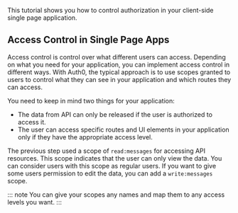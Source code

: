 This tutorial shows you how to control authorization in your client-side single page application.

## Access Control in Single Page Apps

Access control is control over what different users can access.
Depending on what you need for your application, you can implement access control in different ways. With Auth0, the typical approach is to use scopes granted to users to control what they can see in your application and which routes they can access. 

You need to keep in mind two things for your application: 
* The data from API can only be released if the user is authorized to access it. 
* The user can access specific routes and UI elements in your application only if they have the appropriate access level.

The previous step used a scope of `read:messages` for accessing API resources. This scope indicates that the user can only view the data. You can consider users with this scope as regular users. If you want to give some users permission to edit the data, you can add a `write:messages` scope. 

::: note
You can give your scopes any names and map them to any access levels you want. 
:::